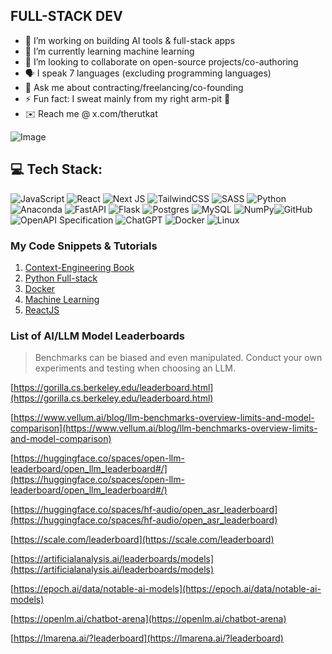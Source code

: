 ## FULL-STACK DEV
- 🔭 I’m working on building AI tools & full-stack apps
- 🌱 I’m currently learning machine learning
- 👯 I’m looking to collaborate on open-source projects/co-authoring
- 🗣️ I speak 7 languages (excluding programming languages)
- 💬 Ask me about contracting/freelancing/co-founding
- ⚡ Fun fact: I sweat mainly from my right arm-pit 🥵
- ✉️ Reach me @ x.com/therutkat  

 ![Image](https://github.com/user-attachments/assets/fe73baab-3ca5-459b-9099-e11ef6bd93ea)
 
## 💻 Tech Stack:
![JavaScript](https://img.shields.io/badge/javascript-%23323330.svg?style=for-the-badge&logo=javascript&logoColor=%23F7DF1E)
![React](https://img.shields.io/badge/react-%2320232a.svg?style=for-the-badge&logo=react&logoColor=%2361DAFB)
![Next JS](https://img.shields.io/badge/Next-black?style=for-the-badge&logo=next.js&logoColor=white)
![TailwindCSS](https://img.shields.io/badge/tailwindcss-%2338B2AC.svg?style=for-the-badge&logo=tailwind-css&logoColor=white)
![SASS](https://img.shields.io/badge/SASS-hotpink.svg?style=for-the-badge&logo=SASS&logoColor=white)
![Python](https://img.shields.io/badge/python-3670A0?style=for-the-badge&logo=python&logoColor=ffdd54) ![Anaconda](https://img.shields.io/badge/Anaconda-%2344A833.svg?style=for-the-badge&logo=anaconda&logoColor=white) ![FastAPI](https://img.shields.io/badge/FastAPI-005571?style=for-the-badge&logo=fastapi) ![Flask](https://img.shields.io/badge/flask-%23000.svg?style=for-the-badge&logo=flask&logoColor=white) ![Postgres](https://img.shields.io/badge/postgres-%23316192.svg?style=for-the-badge&logo=postgresql&logoColor=white) ![MySQL](https://img.shields.io/badge/mysql-4479A1.svg?style=for-the-badge&logo=mysql&logoColor=white) ![NumPy](https://img.shields.io/badge/numpy-%23013243.svg?style=for-the-badge&logo=numpy&logoColor=white)![GitHub](https://img.shields.io/badge/github-%23121011.svg?style=for-the-badge&logo=github&logoColor=white)  ![OpenAPI Specification](https://img.shields.io/badge/openapiinitiative-%23000000.svg?style=for-the-badge&logo=openapiinitiative&logoColor=white) ![ChatGPT](https://img.shields.io/badge/chatGPT-74aa9c?style=for-the-badge&logo=openai&logoColor=white)
![Docker](https://img.shields.io/badge/docker-%230db7ed.svg?style=for-the-badge&logo=docker&logoColor=white)
![Linux](https://img.shields.io/badge/Linux-FCC624?style=for-the-badge&logo=linux&logoColor=black)

### My Code Snippets & Tutorials
1. [Context-Engineering Book](https://github.com/rutkat/context-engineering/blob/main/README.md)  
2. [Python Full-stack](https://github.com/rutkat/python-fullstack)  
3. [Docker](https://github.com/rutkat/docker)  
4. [Machine Learning](https://github.com/rutkat/machine-learning)  
5. [ReactJS](https://github.com/rutkat/react-snippets)  

### List of AI/LLM Model Leaderboards
> Benchmarks can be biased and even manipulated. Conduct your own experiments and testing when choosing an LLM.
 
[https://gorilla.cs.berkeley.edu/leaderboard.html](https://gorilla.cs.berkeley.edu/leaderboard.html)

[https://www.vellum.ai/blog/llm-benchmarks-overview-limits-and-model-comparison](https://www.vellum.ai/blog/llm-benchmarks-overview-limits-and-model-comparison)

[https://huggingface.co/spaces/open-llm-leaderboard/open_llm_leaderboard#/](https://huggingface.co/spaces/open-llm-leaderboard/open_llm_leaderboard#/)

[https://huggingface.co/spaces/hf-audio/open_asr_leaderboard](https://huggingface.co/spaces/hf-audio/open_asr_leaderboard)

[https://scale.com/leaderboard](https://scale.com/leaderboard)

[https://artificialanalysis.ai/leaderboards/models](https://artificialanalysis.ai/leaderboards/models)

[https://epoch.ai/data/notable-ai-models](https://epoch.ai/data/notable-ai-models)

[https://openlm.ai/chatbot-arena](https://openlm.ai/chatbot-arena)

[https://lmarena.ai/?leaderboard](https://lmarena.ai/?leaderboard)
